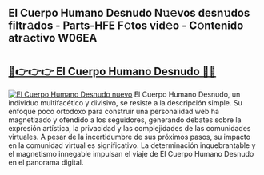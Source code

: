 ## El Cuerpo Humano Desnudo N𝚞𝚎vos desn𝚞dos filtr𝚊dos - Parts-HFE F𝚘tos vid𝚎o - C𝚘ntenido atr𝚊ctivo W06EA

# <h2><a href="http://mb1r05o.tromn.icu/?c=El+Cuerpo+Humano+Desnudo">🔗👉👉👉 El Cuerpo Humano Desnudo 🔗🔗</a></h2>

[![El Cuerpo Humano Desnudo nuevo](https://i.imgur.com/pEAQMta.gif)](http://mb1r05o.tromn.icu/?c=El+Cuerpo+Humano+Desnudo)
El Cuerpo Humano Desnudo, un individuo multifacético y divisivo, se resiste a la descripción simple. Su enfoque poco ortodoxo para construir una personalidad web ha magnetizado y ofendido a los seguidores, generando debates sobre la expresión artística, la privacidad y las complejidades de las comunidades virtuales. A pesar de la incertidumbre de sus próximos pasos, su impacto en la comunidad virtual es significativo. La determinación inquebrantable y el magnetismo innegable impulsan el viaje de El Cuerpo Humano Desnudo en el panorama digital.

